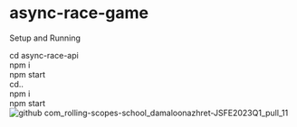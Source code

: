 # async-race-game
Setup and Running

cd async-race-api <br>
npm i <br>
npm start <br>
cd.. <br>
npm i <br>
npm start <br>
![github com_rolling-scopes-school_damaloonazhret-JSFE2023Q1_pull_11](https://github.com/damaloonazhret/async-race-game/assets/84859209/11635889-9095-4be9-b96a-8fabef371f8c)
